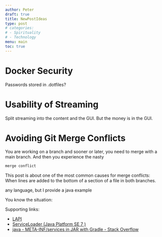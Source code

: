 ```yaml
---
author: Peter
draft: true
title: NewPostIdeas
type: post
# categories:
# - Spirituality
# - Technology
menu: main
toc: true
---
```

# Docker Security

Passwords stored in .dotfiles?

# Usability of Streaming

Split streaming into the content and the GUI. But the money is
in the GUI.

# Avoiding Git Merge Conflicts

You are working on a branch and sooner or later, you need to merge with a main branch. And then you experience the nasty

```bash
merge conflict
```

This post is about one of the most common causes for merge conflicts: When lines are added to the bottom of a section of a file in both branches.

 any language, but I provide a java example

You know the situation: 

Supporting links:

* [LAPI](https://gitlab.lessor.dk/LAPI/api-core/-/blob/master/api-core/src/main/java/dk/lessor/api/core/servicelocator/ServiceLocatorImpl.java)
* [ServiceLoader (Java Platform SE 7 )](https://docs.oracle.com/javase/7/docs/api/java/util/ServiceLoader.html)
* [java - META-INF/services in JAR with Gradle - Stack Overflow](https://stackoverflow.com/questions/13254620/meta-inf-services-in-jar-with-gradle)
